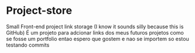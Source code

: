 # Project-store
Small Front-end project link storage (I know it sounds silly because this is GitHub)
É um projeto para adcionar links dos meus futuros projetos como se fosse um portfolio
entao espero que gostem e nao se importem
so estou testando commits

